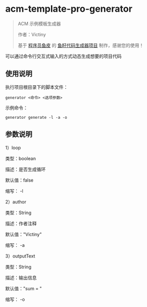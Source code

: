 # acm-template-pro-generator

> ACM 示例模板生成器
>
> 作者：Victiny
>
> 基于 [程序员鱼皮](https://yuyuanweb.feishu.cn/wiki/Abldw5WkjidySxkKxU2cQdAtnah) 的 [鱼籽代码生成器项目](https://github.com/liyupi/yuzi-generator) 制作，感谢您的使用！

可以通过命令行交互式输入的方式动态生成想要的项目代码

## 使用说明

执行项目根目录下的脚本文件：

```
generator <命令> <选项参数>
```

示例命令：

```
generator generate -l -a -o 
```

## 参数说明

1）loop

类型：boolean

描述：是否生成循环

默认值：false

缩写： -l


2）author

类型：String

描述：作者注释

默认值："Victiny"

缩写： -a


3）outputText

类型：String

描述：输出信息

默认值："sum = "

缩写： -o


